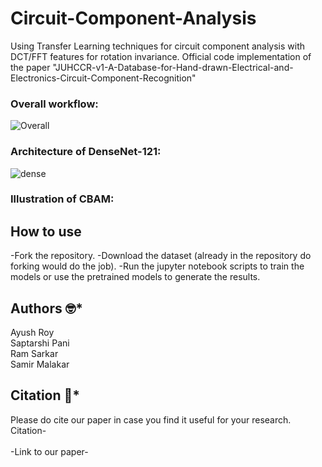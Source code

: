 # Circuit-Component-Analysis

Using Transfer Learning techniques for circuit component analysis with DCT/FFT features for rotation invariance. Official code implementation of the paper "JUHCCR-v1-A-Database-for-Hand-drawn-Electrical-and-Electronics-Circuit-Component-Recognition"

### Overall workflow:

![Overall](https://user-images.githubusercontent.com/94052139/201930316-52fe158d-3e57-4eca-b627-480ea1175c4c.png)
### Architecture of DenseNet-121:
![dense](https://user-images.githubusercontent.com/94052139/233798528-cffc9204-799f-44c3-b39a-272605d58160.png)
### Illustration of CBAM:

## How to use
-Fork the repository.
-Download the dataset (already in the repository do forking would do the job).
-Run the jupyter notebook scripts to train the models or use the pretrained models to generate the results.

## Authors :nerd_face:*
Ayush Roy<br/>
Saptarshi Pani<br/>
Ram Sarkar<br/>
Samir Malakar<br/>

## Citation :thinking:*
Please do cite our paper in case you find it useful for your research.<br/>
Citation-<br/>
<br/>
-Link to our paper-<br/>
